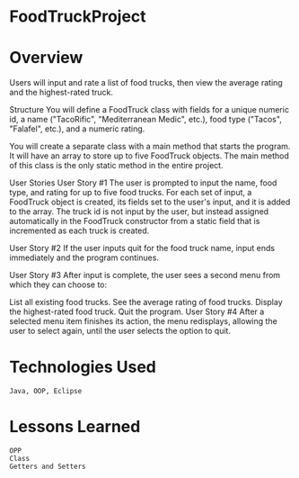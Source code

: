 # FoodTruckProject

# Overview
Users will input and rate a list of food trucks, then view the average rating and the highest-rated truck.

Structure
You will define a FoodTruck class with fields for a unique numeric id, a name ("TacoRific", "Mediterranean Medic", etc.), food type ("Tacos", "Falafel", etc.), and a numeric rating.

You will create a separate class with a main method that starts the program. It will have an array to store up to five FoodTruck objects. The main method of this class is the only static method in the entire project.

User Stories
User Story #1
The user is prompted to input the name, food type, and rating for up to five food trucks. For each set of input, a FoodTruck object is created, its fields set to the user's input, and it is added to the array. The truck id is not input by the user, but instead assigned automatically in the FoodTruck constructor from a static field that is incremented as each truck is created.

User Story #2
If the user inputs quit for the food truck name, input ends immediately and the program continues.

User Story #3
After input is complete, the user sees a second menu from which they can choose to:

List all existing food trucks.
See the average rating of food trucks.
Display the highest-rated food truck.
Quit the program.
User Story #4
After a selected menu item finishes its action, the menu redisplays, allowing the user to select again, until the user selects the option to quit.
# Technologies Used
	Java, OOP, Eclipse

# Lessons Learned
	OPP
	Class
	Getters and Setters
